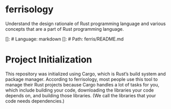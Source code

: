 # ferrisology
Understand the design rationale of Rust programming language and various concepts that are a part of Rust programming language.

[]: # Language: markdown
[]: # Path: ferris/README.md

# Project Initialization
This repository was initialized using Cargo, which is Rust’s build system and package manager. According to ferrisology, most people use this tool to manage their Rust projects because Cargo handles a lot of tasks for you, which include building your code, downloading the libraries your code depends on, and building those libraries. (We call the libraries that your code needs dependencies.)


